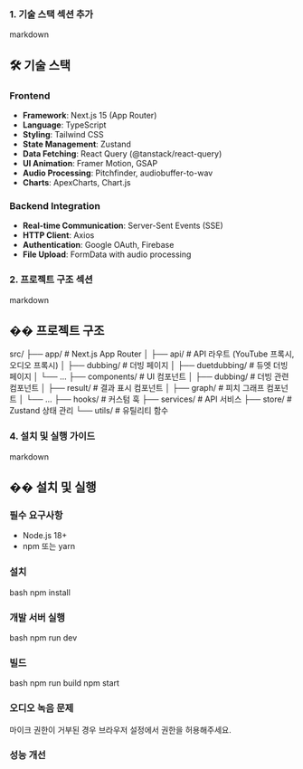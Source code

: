 ### **1. 기술 스택 섹션 추가**
markdown
## 🛠️ 기술 스택

### Frontend
- **Framework**: Next.js 15 (App Router)
- **Language**: TypeScript
- **Styling**: Tailwind CSS
- **State Management**: Zustand
- **Data Fetching**: React Query (@tanstack/react-query)
- **UI Animation**: Framer Motion, GSAP
- **Audio Processing**: Pitchfinder, audiobuffer-to-wav
- **Charts**: ApexCharts, Chart.js

### Backend Integration
- **Real-time Communication**: Server-Sent Events (SSE)
- **HTTP Client**: Axios
- **Authentication**: Google OAuth, Firebase
- **File Upload**: FormData with audio processing


### **2. 프로젝트 구조 섹션**
markdown
## �� 프로젝트 구조

src/
├── app/                    # Next.js App Router
│   ├── api/               # API 라우트 (YouTube 프록시, 오디오 프록시)
│   ├── dubbing/           # 더빙 페이지
│   ├── duetdubbing/       # 듀엣 더빙 페이지
│   └── ...
├── components/            # UI 컴포넌트
│   ├── dubbing/          # 더빙 관련 컴포넌트
│   ├── result/           # 결과 표시 컴포넌트
│   ├── graph/            # 피치 그래프 컴포넌트
│   └── ...
├── hooks/                # 커스텀 훅
├── services/             # API 서비스
├── store/                # Zustand 상태 관리
└── utils/                # 유틸리티 함수


### **4. 설치 및 실행 가이드**
markdown
## �� 설치 및 실행

### 필수 요구사항
- Node.js 18+ 
- npm 또는 yarn

### 설치
bash
npm install
### 개발 서버 실행
bash
npm run dev
### 빌드
bash
npm run build
npm start



### 오디오 녹음 문제
마이크 권한이 거부된 경우 브라우저 설정에서 권한을 허용해주세요.

### 성능 개선

